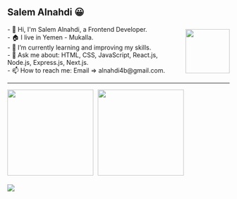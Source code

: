 ## Salem Alnahdi 😀

<div style="display: flex; align-items: center;">
  <div>
    - 👋 Hi, I'm Salem Alnahdi, a Frontend Developer.<br/>
    - 🏠 I live in Yemen - Mukalla.<br/>
    - 🌱 I’m currently learning and improving my skills.<br/>
    - 💬 Ask me about: HTML, CSS, JavaScript, React.js, Node.js, Express.js, Next.js.<br/>
    - 📫 How to reach me: Email => alnahdi4b@gmail.com.<br/>
  </div>
  <img src="/mnt/data/giphy.gif" style="height: 100px; margin-left: 10px;" />
</div>
<hr/>
<div style="display: flex; align-items: center;">
  <img src="https://github-readme-stats.vercel.app/api?username=AlnahdiSM&count_private=true&show_icons=true&hide_title=true" style="height: 195px;" />
  <img src="https://github-readme-stats.vercel.app/api/top-langs/?username=AlnahdiSM&hide_title=true&layout=compact" style="height: 195px; margin-left: 10px;" />
</div>
<img src="https://github-profile-trophy.vercel.app/?username=AlnahdiSM&theme=flat&no-frame=true&margin-w=30" style="margin-top: 20px;" />





<!--
**AlnahdiSM/AlnahdiSM** is a ✨ _special_ ✨ repository because its `README.md` (this file) appears on your GitHub profile.

Here are some ideas to get you started:

- 🔭 I’m currently working on ...
- 🌱 I’m currently learning ...
- 👯 I’m looking to collaborate on ...
- 🤔 I’m looking for help with ...
- 💬 Ask me about ...
- 📫 How to reach me: ...
- 😄 Pronouns: ...
- ⚡ Fun fact: ...
-->
